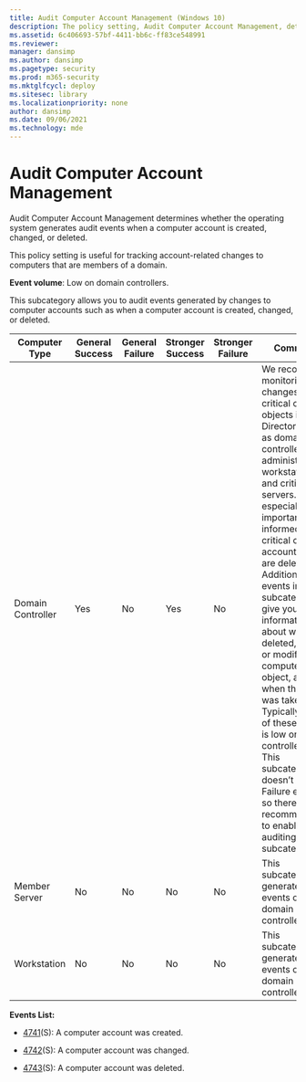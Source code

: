 ```yaml
---
title: Audit Computer Account Management (Windows 10)
description: The policy setting, Audit Computer Account Management, determines if audit events are generated when a computer account is created, changed, or deleted.
ms.assetid: 6c406693-57bf-4411-bb6c-ff83ce548991
ms.reviewer: 
manager: dansimp
ms.author: dansimp
ms.pagetype: security
ms.prod: m365-security
ms.mktglfcycl: deploy
ms.sitesec: library
ms.localizationpriority: none
author: dansimp
ms.date: 09/06/2021
ms.technology: mde
---
```


# Audit Computer Account Management


Audit Computer Account Management determines whether the operating system generates audit events when a computer account is created, changed, or deleted.

This policy setting is useful for tracking account-related changes to computers that are members of a domain.

**Event volume**: Low on domain controllers.

This subcategory allows you to audit events generated by changes to computer accounts such as when a computer account is created, changed, or deleted.

| Computer Type     | General Success | General Failure | Stronger Success | Stronger Failure | Comments                                                                                                                                                                                                                                                                                                                                                                                                                                                                                                                                                                                                                                            |
|-------------------|-----------------|-----------------|------------------|------------------|-----------------------------------------------------------------------------------------------------------------------------------------------------------------------------------------------------------------------------------------------------------------------------------------------------------------------------------------------------------------------------------------------------------------------------------------------------------------------------------------------------------------------------------------------------------------------------------------------------------------------------------------------------|
| Domain Controller | Yes             | No              | Yes              | No               | We recommend monitoring changes to critical computer objects in Active Directory, such as domain controllers, administrative workstations, and critical servers. It's especially important to be informed if any critical computer account objects are deleted.<br>Additionally, events in this subcategory will give you information about who deleted, created, or modified a computer object, and when the action was taken.<br>Typically volume of these events is low on domain controllers.<br>This subcategory doesn’t have Failure events, so there is no recommendation to enable Failure auditing for this subcategory. |
| Member Server     | No              | No              | No               | No               | This subcategory generates events only on domain controllers.                                                                                                                                                                                                                                                                                                                                                                                                                                                                                                                                                                                       |
| Workstation       | No              | No              | No               | No               | This subcategory generates events only on domain controllers.                                                                                                                                                                                                                                                                                                                                                                                                                                                                                                                                                                                       |

**Events List:**

-   [4741](event-4741.md)(S): A computer account was created.

-   [4742](event-4742.md)(S): A computer account was changed.

-   [4743](event-4743.md)(S): A computer account was deleted.

